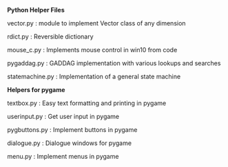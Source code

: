 **Python Helper Files**

vector.py   : module to implement Vector class of any dimension

rdict.py    : Reversible dictionary

mouse_c.py  : Implements mouse control in win10 from code

pygaddag.py : GADDAG implementation with various lookups and searches

statemachine.py : Implementation of a general state machine

**Helpers for pygame**

textbox.py    : Easy text formatting and printing in pygame

userinput.py  : Get user input in pygame

pygbuttons.py : Implement buttons in pygame

dialogue.py   : Dialogue windows for pygame

menu.py       : Implement menus in pygame
